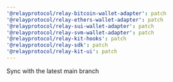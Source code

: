 ```yaml
---
'@relayprotocol/relay-bitcoin-wallet-adapter': patch
'@relayprotocol/relay-ethers-wallet-adapter': patch
'@relayprotocol/relay-sui-wallet-adapter': patch
'@relayprotocol/relay-svm-wallet-adapter': patch
'@relayprotocol/relay-kit-hooks': patch
'@relayprotocol/relay-sdk': patch
'@relayprotocol/relay-kit-ui': patch
---
```


Sync with the latest main branch
